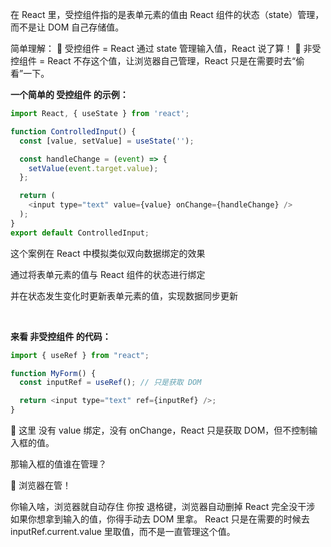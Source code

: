 在 React 里，受控组件指的是表单元素的值由 React 组件的状态（state）管理，
而不是让 DOM 自己存储值。

简单理解：
📌 受控组件 = React 通过 state 管理输入值，React 说了算！
📌 非受控组件 = React 不存这个值，让浏览器自己管理，React 只是在需要时去“偷看”一下。


**一个简单的 受控组件 的示例：**
```javaScript
import React, { useState } from 'react';

function ControlledInput() {
  const [value, setValue] = useState('');

  const handleChange = (event) => {
    setValue(event.target.value);
  };

  return (
    <input type="text" value={value} onChange={handleChange} />
  );
}
export default ControlledInput;
```
这个案例在 React 中模拟类似双向数据绑定的效果

通过将表单元素的值与 React 组件的状态进行绑定

并在状态发生变化时更新表单元素的值，实现数据同步更新

<br/>

**来看 非受控组件 的代码：**

```javascript
import { useRef } from "react";

function MyForm() {
  const inputRef = useRef(); // 只是获取 DOM

  return <input type="text" ref={inputRef} />;
}
```

🔹 这里 没有 value 绑定，没有 onChange，React 只是获取 DOM，但不控制输入框的值。

那输入框的值谁在管理？

🔸 浏览器在管！

你输入啥，浏览器就自动存住
你按 退格键，浏览器自动删掉
React 完全没干涉
如果你想拿到输入的值，你得手动去 DOM 里拿。
React 只是在需要的时候去 inputRef.current.value 里取值，而不是一直管理这个值。
